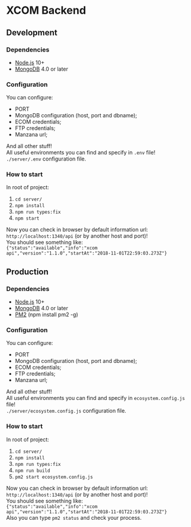 # XCOM Backend

## Development
### Dependencies
- [Node.js](https://nodejs.org/uk/) 10+
- [MongoDB](https://docs.mongodb.com/manual/installation/) 4.0 or later
### Configuration
You can configure:
- PORT
- MongoDB configuration (host, port and dbname);  
- ECOM credentials;  
- FTP credentials;  
- Manzana url;  

And all other stuff!  
All useful environments you can find and specify in ```.env``` file!   
```./server/.env``` configuration file.
### How to start
In root of project:
1) ```cd server/ ```
1) ```npm install```  
1) ```npm run types:fix``` 
1) ```npm start ```  

Now you can check in browser by default information url: ```http://localhost:1340/api``` (or by another host and port)!  
You should see something like:  
```{"status":"available","info":"xcom api","version":"1.1.0","startAt":"2018-11-01T22:59:03.273Z"}```

## Production
### Dependencies
- [Node.js](https://nodejs.org/uk/) 10+
- [MongoDB](https://docs.mongodb.com/manual/installation/) 4.0 or later
- [PM2](https://www.npmjs.com/package/pm2) (npm install pm2 -g)
### Configuration
You can configure:
- PORT
- MongoDB configuration (host, port and dbname);  
- ECOM credentials;  
- FTP credentials;  
- Manzana url;  

And all other stuff!  
All useful environments you can find and specify in ```ecosystem.config.js``` file!   
```./server/ecosystem.config.js``` configuration file.
### How to start
In root of project:
1) ```cd server/ ```
1) ```npm install```  
1) ```npm run types:fix``` 
1) ```npm run build``` 
1) ```pm2 start ecosystem.config.js ```   

Now you can check in browser by default information url: ```http://localhost:1340/api``` (or by another host and port)!  
You should see something like:  
```{"status":"available","info":"xcom api","version":"1.1.0","startAt":"2018-11-01T22:59:03.273Z"}```  
Also you can type ```pm2 status``` and check your process.
